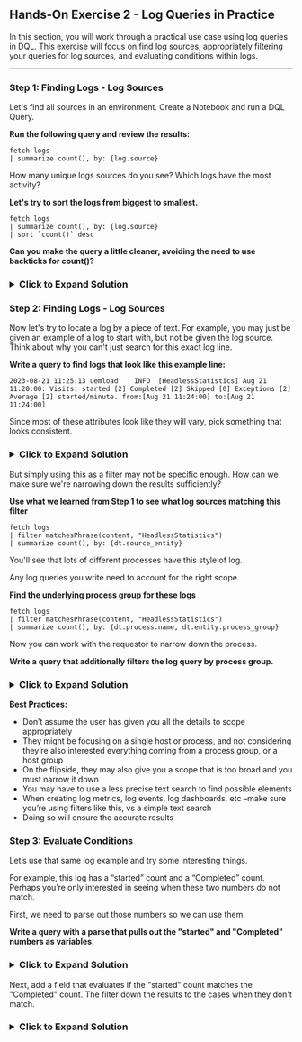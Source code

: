 ## Hands-On Exercise 2 - Log Queries in Practice

In this section, you will work through a practical use case using log queries in DQL. This exercise will focus on find log sources, appropriately filtering your queries for log sources, and evaluating conditions within logs.

---

### Step 1: Finding Logs - Log Sources

Let's find all sources in an environment. Create a Notebook and run a DQL Query.

**Run the following query and review the results:**
```
fetch logs
| summarize count(), by: {log.source}
```

How many unique logs sources do you see? Which logs have the most activity?

**Let's try to sort the logs from biggest to smallest.**
```
fetch logs
| summarize count(), by: {log.source}
| sort `count()` desc
```

**Can you make the query a little cleaner, avoiding the need to use backticks for count()?**

<H3><details>
    <summary>Click to Expand Solution</summary>

```
fetch logs
| summarize LogCount=count(), by: {log.source}
| sort LogCount desc
```

</H3></details>


### Step 2: Finding Logs - Log Sources

Now let's try to locate a log by a piece of text. For example, you may just be given an example of a log to start with, but not be given the log source. Think about why you can't just search for this exact log line.

**Write a query to find logs that look like this example line:**
```
2023-08-21 11:25:13 uemload    INFO  [HeadlessStatistics] Aug 21 11:20:00: Visits: started [2] Completed [2] Skipped [0] Exceptions [2] Average [2] started/minute. from:[Aug 21 11:24:00] to:[Aug 21 11:24:00]
```

Since most of these attributes look like they will vary, pick something that looks consistent.


<H3><details>
    <summary>Click to Expand Solution</summary>

```
fetch logs
| filter matchesPhrase(content, "HeadlessStatistics")
```

Now you should see an output of logs that look like the given example.

</H3></details>

But simply using this as a filter may not be specific enough. How can we make sure we're narrowing down the results sufficiently?

**Use what we learned from Step 1 to see what log sources matching this filter**

```
fetch logs
| filter matchesPhrase(content, "HeadlessStatistics")
| summarize count(), by: {dt.source_entity}
```

You'll see that lots of different processes have this style of log. 

Any log queries you write need to account for the right scope.

**Find the underlying process group for these logs**

```
fetch logs
| filter matchesPhrase(content, "HeadlessStatistics")
| summarize count(), by: {dt.process.name, dt.entity.process_group}
```

Now you can work with the requestor to narrow down the process.

**Write a query that additionally filters the log query by process group.**

<H3><details>
    <summary>Click to Expand Solution</summary>

Example Process Group - use a real Process Group from your environment. 
```
fetch logs
| filter matchesPhrase(content, "HeadlessStatistics") and in(dt.entity.process_group, "PROCESS_GROUP-A6BBB46BDAADE0F2")
```

You should see an output of logs filtered down by the desired process group.

</H3></details>

**Best Practices:**
- Don’t assume the user has given you all the details to scope appropriately
- They might be focusing on a single host or process, and not considering they’re also interested everything coming from a process group, or a host group
- On the flipside, they may also give you a scope that is too broad and you must narrow it down
- You may have to use a less precise text search to find possible elements
- When creating log metrics, log events, log dashboards, etc –make sure you’re using filters like this, vs a simple text search
- Doing so will ensure the accurate results


### Step 3: Evaluate Conditions

Let’s use that same log example and try some interesting things.

For example, this log has a “started” count and a “Completed” count. Perhaps you’re only interested in seeing when these two numbers do not match.

First, we need to parse out those numbers so we can use them. 

**Write a query with a parse that pulls out the "started" and "Completed" numbers as variables.**

<H3><details>
    <summary>Click to Expand Solution</summary>

```
fetch logs
| filter matchesPhrase(content, "[HeadlessStatistics]") and dt.entity.process_group=="PROCESS_GROUP-A6BBB46BDAADE0F2"
| parse content, "LD 'started [' INT:Started '] Completed [' INT:Completed ']'"
| fields Started, Completed
| fieldsAdd Matching=if(Started==Completed, true, else:false)
| filter Matching==false and isNotNull(Started)

```

</H3></details>

Next, add a field that evaluates if the "started" count matches the "Completed" count. The filter down the results to the cases when they don't match.

<H3><details>
    <summary>Click to Expand Solution</summary>

```
fetch logs
| filter matchesPhrase(content, "[HeadlessStatistics]") and dt.entity.process_group=="PROCESS_GROUP-A6BBB46BDAADE0F2"
| parse content, "LD 'started [' INT:Started '] Completed [' INT:Completed ']'"
| fields Started, Completed
| fieldsAdd Matching=if(Started==Completed, true, else:false)
| filter Matching==false and isNotNull(Started)

```

</H3></details>
